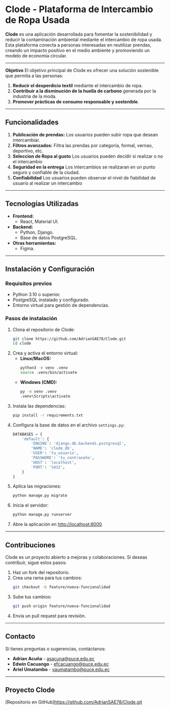 
# **Clode - Plataforma de Intercambio de Ropa Usada**

**Clode** es una aplicación desarrollada para fomentar la sostenibilidad y reducir la contaminación ambiental mediante el intercambio de ropa usada. Esta plataforma conecta a personas interesadas en reutilizar prendas, creando un impacto positivo en el medio ambiente y promoviendo un modelo de economía circular.

---

**Objetivo**
El objetivo principal de Clode es ofrecer una solución sostenible que permita a las personas:  
1. **Reducir el desperdicio textil** mediante el intercambio de ropa.  
2. **Contribuir a la disminución de la huella de carbono** generada por la industria de la moda.  
3. **Promover prácticas de consumo responsable y sostenible**.

---

## Funcionalidades
1. **Publicación de prendas:** Los usuarios pueden subir ropa que desean intercambiar.  
2. **Filtros avanzados:** Filtra las prendas por categoría, formal, vernao, deportivo, etc.   
3. **Seleccion de Ropa al gusto** Los usuarios pueden decidir si realizar o no el intercambio
4. **Seguridad en la entrega** Los intercambios se realizaran en un punto seguro y confiable de la ciudad.
5. **Confiabilidad** Los usuarios pueden observar el nivel de fiabilidad de usuario al realizar un intercambio

---

## Tecnologías Utilizadas
- **Frontend:**  
  - React, Material UI.  
- **Backend:**  
  - Python, Django.  
  - Base de datos PostgreSQL.  
- **Otras herramientas:**  
  - Figma.  

---

## Instalación y Configuración
### Requisitos previos
- Python 3.10 o superior.  
- PostgreSQL instalado y configurado.  
- Entorno virtual para gestión de dependencias.

### Pasos de instalación
1. Clona el repositorio de Clode:  
   ```bash
   git clone https://github.com/AdrianSAE78/Clode.git
   cd clode
   ```
2. Crea y activa el entorno virtual:  
   - **Linux/MacOS:**  
     ```bash
     python3 -m venv .venv
     source .venv/bin/activate
     ```
   - **Windows (CMD):**  
     ```bash
     py -m venv .venv
     .venv\Scripts\activate
     ```
3. Instala las dependencias:  
   ```bash
   pip install -r requirements.txt
   ```
4. Configura la base de datos en el archivo `settings.py`:
   ```python
   DATABASES = {
       'default': {
           'ENGINE': 'django.db.backends.postgresql',
           'NAME': 'clode_db',
           'USER': 'tu_usuario',
           'PASSWORD': 'tu_contraseña',
           'HOST': 'localhost',
           'PORT': '5432',
       }
   }
   ```
5. Aplica las migraciones:  
   ```bash
   python manage.py migrate
   ```
6. Inicia el servidor:  
   ```bash
   python manage.py runserver
   ```
7. Abre la aplicación en [http://localhost:8000](http://localhost:8000).

---

## Contribuciones
Clode es un proyecto abierto a mejoras y colaboraciones. Si deseas contribuir, sigue estos pasos:  
1. Haz un fork del repositorio.  
2. Crea una rama para tus cambios:  
   ```bash
   git checkout -b feature/nueva-funcionalidad
   ```
3. Sube tus cambios:  
   ```bash
   git push origin feature/nueva-funcionalidad
   ```
4. Envía un pull request para revisión.

---

## Contacto
Si tienes preguntas o sugerencias, contáctanos:

- **Adrian Acuña** - asacuna@puce.edu.ec 
- **Edwin Cacuango** - efcacuango@puce.edu.ec  
- **Ariel Umatambo** - vaumatambo@puce.edu.ec 

---

## **Proyecto Clode**
[Repositorio en GitHub]https://github.com/AdrianSAE78/Clode.git
``` 
